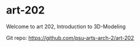 # art-202
Welcome to art 202, Introduction to 3D-Modeling 

Git repo: https://github.com/psu-arts-arch-2/art-202



